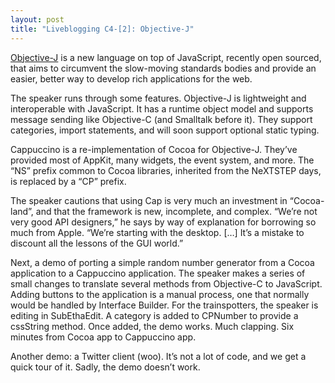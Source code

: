 ```yaml
---
layout: post
title: "Liveblogging C4-[2]: Objective-J"
---
```





[Objective-J](http://cappuccino.org/) is a new language on top of JavaScript, recently open sourced, that aims to circumvent the slow-moving standards bodies and provide an easier, better way to develop rich applications for the web.

The speaker runs through some features. Objective-J is lightweight and interoperable with JavaScript. It has a runtime object model and supports message sending like Objective-C (and Smalltalk before it). They support categories, import statements, and will soon support optional static typing.

Cappuccino is a re-implementation of Cocoa for Objective-J. They’ve provided most of AppKit, many widgets, the event system, and more. The “NS” prefix common to Cocoa libraries, inherited from the NeXTSTEP days, is replaced by a “CP” prefix.

The speaker cautions that using Cap is very much an investment in “Cocoa-land”, and that the framework is new, incomplete, and complex. “We’re not very good API designers,” he says by way of explanation for borrowing so much from Apple. “We’re starting with the desktop. […] It’s a mistake to discount all the lessons of the GUI world.”

Next, a demo of porting a simple random number generator from a Cocoa application to a Cappuccino application. The speaker makes a series of small changes to translate several methods from Objective-C to JavaScript. Adding buttons to the application is a manual process, one that normally would be handled by Interface Builder. For the trainspotters, the speaker is editing in SubEthaEdit. A category is added to CPNumber to provide a cssString method. Once added, the demo works. Much clapping. Six minutes from Cocoa app to Cappuccino app.

Another demo: a Twitter client (woo). It’s not a lot of code, and we get a quick tour of it. Sadly, the demo doesn’t work.
